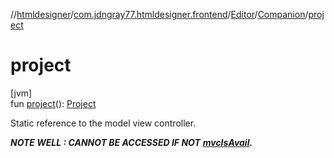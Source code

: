 //[htmldesigner](../../../../index.md)/[com.jdngray77.htmldesigner.frontend](../../index.md)/[Editor](../index.md)/[Companion](index.md)/[project](project.md)

# project

[jvm]\
fun [project](project.md)(): [Project](../../../com.jdngray77.htmldesigner.backend.data/-project/index.md)

Static reference to the model view controller.

***NOTE WELL : CANNOT BE ACCESSED IF NOT*** [***mvcIsAvail***](mvc-is-avail.md)***.***
